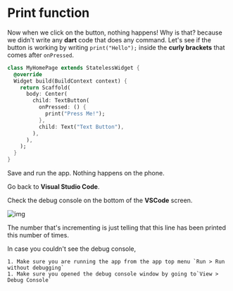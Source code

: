 # Print function

Now when we click on the button, nothing happens! Why is that? because we didn't write any **dart** code that does any command. Let's see if the button is working by writing `print("Hello");` inside the **curly brackets** that comes after `onPressed`. 



```dart
class MyHomePage extends StatelessWidget {
  @override
  Widget build(BuildContext context) {
    return Scaffold(
      body: Center(
        child: TextButton(
          onPressed: () {
            print("Press Me!");
          },
          child: Text("Text Button"),
        ),
      ),
    );
  }
}
```

Save and run the app. Nothing happens on the phone. 



Go back to **Visual Studio Code**. 



Check the debug console on the bottom of the **VSCode** screen. 

![img](https://lh5.googleusercontent.com/m5OWIGI3s-a2KkLTOnrvNTu_tiyc7qBxmEkhc_k8gVmMU8QUPcTfdHYgn1olDdSvntn-Kx88POk9GhZPwA14IuHXqqkKKks2muEO9NYJS7DLqKoaqo_J7LJx5tsovIG4vgLMma7p)



The number that's incrementing is just telling that this line has been printed this number of times.

In case you couldn't see the debug console, 

	1. Make sure you are running the app from the app top menu `Run > Run without debugging` 
	1. Make sure you opened the debug console window by going to`View > Debug Console`

